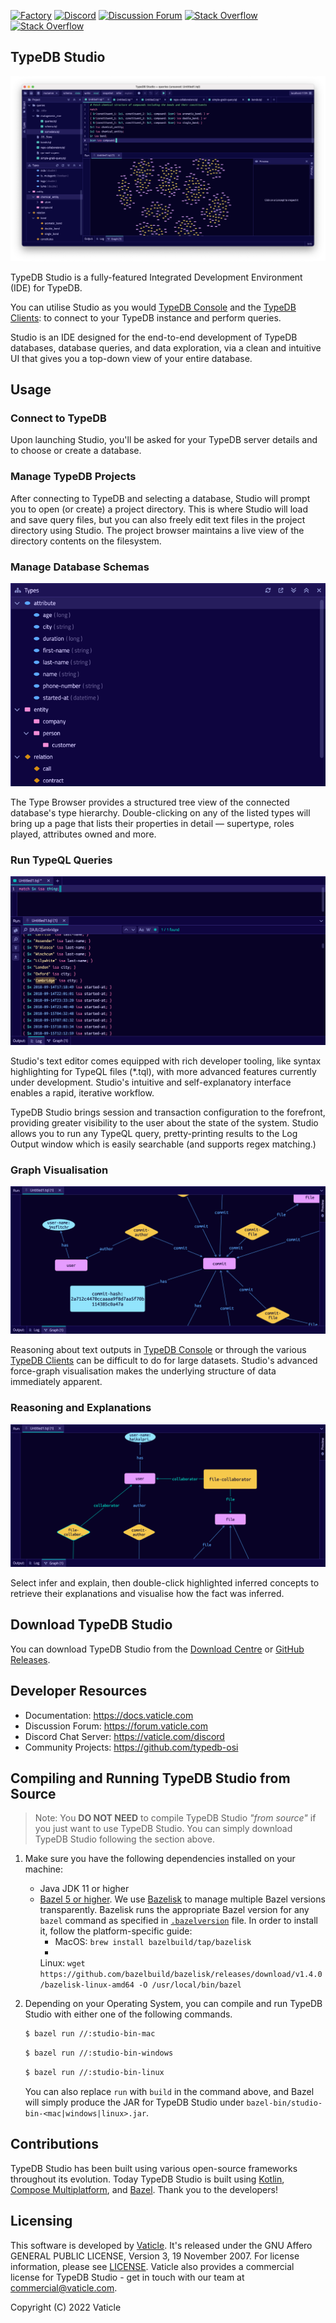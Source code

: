 [![Factory](https://factory.vaticle.com/api/status/vaticle/typedb-studio/badge.svg)](https://factory.vaticle.com/vaticle/typedb-studio)
[![Discord](https://img.shields.io/discord/665254494820368395?color=7389D8&label=chat&logo=discord&logoColor=ffffff)](https://vaticle.com/discord)
[![Discussion Forum](https://img.shields.io/discourse/https/forum.vaticle.com/topics.svg)](https://forum.vaticle.com)
[![Stack Overflow](https://img.shields.io/badge/stackoverflow-typedb-796de3.svg)](https://stackoverflow.com/questions/tagged/typedb)
[![Stack Overflow](https://img.shields.io/badge/stackoverflow-typeql-3dce8c.svg)](https://stackoverflow.com/questions/tagged/typeql)

## TypeDB Studio

[![TypeDB Studio](./images/studio_full_1.png)](./images/studio_full_1.png)

TypeDB Studio is a fully-featured Integrated Development Environment (IDE) for TypeDB.

You can utilise Studio as you would [TypeDB Console](https://docs.vaticle.com/docs/console/console)
and the [TypeDB Clients](https://docs.vaticle.com/docs/client-api/overview): to connect to your TypeDB instance and
perform queries.

Studio is an IDE designed for the end-to-end development of TypeDB databases, database queries, and data exploration,
via a clean and intuitive UI that gives you a top-down view of your entire database.

## Usage

### Connect to TypeDB

Upon launching Studio, you'll be asked for your TypeDB server details and to choose or create a database.

### Manage TypeDB Projects

After connecting to TypeDB and selecting a database, Studio will prompt you to open (or create) a project directory.
This is where Studio will load and save query files, but you can also freely edit text files in the project directory
using Studio. The project browser maintains a live view of the directory contents on the filesystem.

### Manage Database Schemas

[![Log Output](./images/type_browser_1.png)](./images/type_browser_1.png)

The Type Browser provides a structured tree view of the connected database's type hierarchy. Double-clicking on any of
the listed types will bring up a page that lists their properties in detail — supertype, roles played, attributes owned
and more.

### Run TypeQL Queries

[![Log Output](./images/log_output_1.png)](./images/log_output_1.png)

Studio's text editor comes equipped with rich developer tooling, like syntax highlighting
for TypeQL files (\*.tql), with more advanced features currently under development. Studio's intuitive and
self-explanatory interface enables a rapid, iterative workflow.

TypeDB Studio brings session and transaction configuration to the forefront, providing greater visibility to the user
about the state of the system. Studio allows you to run any TypeQL query, pretty-printing results
to the Log Output window which is easily searchable (and supports regex matching.)

### Graph Visualisation

[![Graph Visualisation](./images/graph_vis_1.png)](./images/graph_vis_1.png)

Reasoning about text outputs in [TypeDB Console](https://docs.vaticle.com/docs/console/console) or through
the various [TypeDB Clients](https://docs.vaticle.com/docs/client-api/overview) can be difficult to do for large
datasets. Studio's advanced force-graph visualisation makes the underlying structure of data immediately apparent.

### Reasoning and Explanations

[![Inference Visualisation](./images/infer_vis_1.png)](./images/infer_vis_1.png)

Select infer and explain, then double-click highlighted inferred concepts to retrieve their explanations and visualise
how the fact was inferred.

## Download TypeDB Studio

You can download TypeDB Studio from the [Download Centre](https://vaticle.com/download#typedb-studio)
or [GitHub Releases](https://github.com/vaticle/typedb-studio/releases).

## Developer Resources

- Documentation: https://docs.vaticle.com
- Discussion Forum: https://forum.vaticle.com
- Discord Chat Server: https://vaticle.com/discord
- Community Projects: https://github.com/typedb-osi

## Compiling and Running TypeDB Studio from Source

> Note: You **DO NOT NEED** to compile TypeDB Studio _"from source"_ if you just want to use TypeDB Studio. You can
> simply download TypeDB Studio following the section above.

1. Make sure you have the following dependencies installed on your machine:
    - Java JDK 11 or higher
    - [Bazel 5 or higher](http://bazel.build/). We use [Bazelisk](https://github.com/bazelbuild/bazelisk) to manage
      multiple Bazel versions transparently. Bazelisk runs the appropriate Bazel version for any `bazel` command as
      specified in [`.bazelversion`](https://github.com/vaticle/typedb/blob/master/.bazelversion) file. In order to
      install it, follow the platform-specific guide:
        - MacOS: `brew install bazelbuild/tap/bazelisk`
        -
      Linux: `wget https://github.com/bazelbuild/bazelisk/releases/download/v1.4.0/bazelisk-linux-amd64 -O /usr/local/bin/bazel`

2. Depending on your Operating System, you can compile and run TypeDB Studio with either one of the following commands.
   ```sh
   $ bazel run //:studio-bin-mac
   ```
   ```sh
   $ bazel run //:studio-bin-windows
   ```
   ```sh
   $ bazel run //:studio-bin-linux
   ```
   You can also replace `run` with `build` in the command above, and Bazel will simply produce the JAR for TypeDB Studio
   under `bazel-bin/studio-bin-<mac|windows|linux>.jar`.

## Contributions

TypeDB Studio has been built using various open-source frameworks throughout its evolution. Today TypeDB Studio is built
using [Kotlin](https://kotlinlang.org), [Compose Multiplatform](https://github.com/JetBrains/compose-jb),
and [Bazel](https://bazel.build). Thank you to the developers!

## Licensing

This software is developed by [Vaticle](https://vaticle.com/). It's released under the GNU Affero GENERAL PUBLIC
LICENSE, Version 3, 19 November 2007. For license information, please
see [LICENSE](https://github.com/vaticle/typedb-studio/blob/master/LICENSE). Vaticle also provides a commercial license
for TypeDB Studio - get in touch with our team at commercial@vaticle.com.

Copyright (C) 2022 Vaticle

